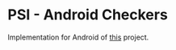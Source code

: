 # PSI - Android Checkers
Implementation for Android of [this](https://github.com/CristianVegaMuniz/PSICheckers) project.
